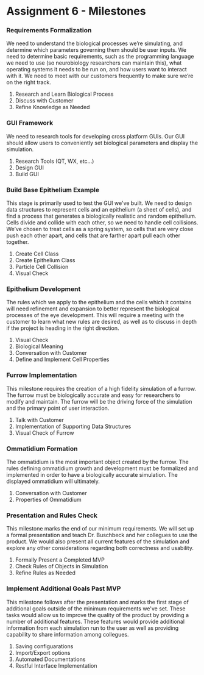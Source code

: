 # Assignment 6 - Milestones

### Requirements Formalization
We need to understand the biological processes we’re simulating, and determine which parameters governing them should be user inputs. We need to determine basic requirements, such as the programming language we need to use (so neurobiology researchers can maintain this), what operating systems it needs to be run on, and how users want to interact with it. We need to meet with our customers frequently to make sure we’re on the right track.

1. Research and Learn Biological Process
2. Discuss with Customer
3. Refine Knowledge as Needed

### GUI Framework
We need to research tools for developing cross platform GUIs. Our GUI should allow users to conveniently set biological parameters and display the simulation.

1. Research Tools (QT, WX, etc...)
2. Design GUI
3. Build GUI

### Build Base Epithelium Example
This stage is primarily used to test the GUI we've built. We need to design data structures to represent cells and an epithelium (a sheet of cells), and find a process that generates a biologically realistic and random epithelium. Cells divide and collide with each other, so we need to handle cell collisions. We’ve chosen to treat cells as a spring system, so cells that are very close push each other apart, and cells that are farther apart pull each other together.

1. Create Cell Class
2. Create Epithelium Class
3. Particle Cell Collision
4. Visual Check

### Epithelium Development
The rules which we apply to the epithelium and the cells which it contains will need refinement and expansion to better represent the biological processes of the eye development. This will require a meeting with the customer to learn what new rules are desired, as well as to discuss in depth if the project is heading in the right direction.

1. Visual Check
2. Biological Meaning
3. Conversation with Customer
4. Define and Implement Cell Properties

### Furrow Implementation
This milestone requires the creation of a high fidelity simulation of a furrow. The furrow must be biologically accurate and easy for researchers to modify and maintain. The furrow will be the driving force of the simulation and the primary point of user interaction.

1. Talk with Customer
2. Implementation of Supporting Data Structures
3. Visual Check of Furrow

### Ommatidium Formation
The ommatidium is the most important object created by the furrow. The rules defining ommatidium growth and development must be formalized and implemented in order to have a biologically accurate simulation. The displayed ommatidium will ultimately.

1. Conversation with Customer
2. Properties of Ommatidium

### Presentation and Rules Check
This milestone marks the end of our minimum requirements. We will set up a formal presentation and teach Dr. Buschbeck and her collegues to use the product. We would also present all current features of the simulation and explore any other considerations regarding both correctness and usability.

1. Formally Present a Completed MVP
2. Check Rules of Objects in Simulation
3. Refine Rules as Needed

### Implement Additional Goals Past MVP
This milestone follows after the presentation and marks the first stage of additional goals outside of the minimum requirements we've set. These tasks would allow us to improve the quality of the product by providing a number of additional features. These features would provide additional information from each simulation run to the user as well as providing capability to share information among collegues.

1. Saving configuarations
2. Import/Export options
3. Automated Documentations
4. Restful Interface Implementation



